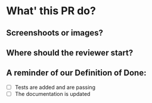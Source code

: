 # What' this PR do?

## Screenshoots or images?

## Where should the reviewer start?

## A reminder of our Definition of Done:
 
- [ ] Tests are added and are passing
- [ ] The documentation is updated
